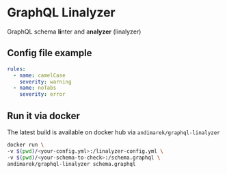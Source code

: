 # GraphQL Linalyzer

GraphQL schema **li**nter and a**nalyzer** (linalyzer)

## Config file example

```yaml
rules:
  - name: camelCase
    severity: warning
  - name: noTabs
    severity: error
```

## Run it via docker

The latest build is available on docker hub via `andimarek/graphql-linalyzer`

```sh
docker run \
-v $(pwd)/<your-config.yml>:/linalyzer-config.yml \
-v $(pwd)/<your-schema-to-check>:/schema.graphql \
andimarek/graphql-linalyzer schema.graphql
```



